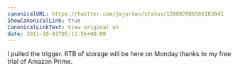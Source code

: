 ```yaml
---
canonicalURL: https://twitter.com/jmjordan/status/120002986566103041
ShowCanonicalLink: true
CanonicalLinkText: View original on
date: 2011-10-01T05:11:56+00:00
---
```

I pulled the trigger. 6TB of storage will be here on Monday thanks to my free trial of Amazon Prime.